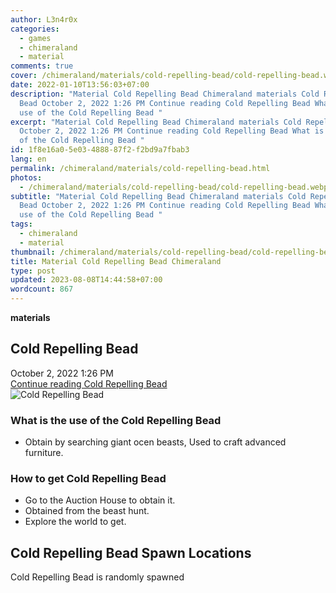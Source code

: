```yaml
---
author: L3n4r0x
categories:
  - games
  - chimeraland
  - material
comments: true
cover: /chimeraland/materials/cold-repelling-bead/cold-repelling-bead.webp
date: 2022-01-10T13:56:03+07:00
description: "Material Cold Repelling Bead Chimeraland materials Cold Repelling
  Bead October 2, 2022 1:26 PM Continue reading Cold Repelling Bead What is the
  use of the Cold Repelling Bead "
excerpt: "Material Cold Repelling Bead Chimeraland materials Cold Repelling Bead
  October 2, 2022 1:26 PM Continue reading Cold Repelling Bead What is the use
  of the Cold Repelling Bead "
id: 1f8e16a0-5e03-4888-87f2-f2bd9a7fbab3
lang: en
permalink: /chimeraland/materials/cold-repelling-bead.html
photos:
  - /chimeraland/materials/cold-repelling-bead/cold-repelling-bead.webp
subtitle: "Material Cold Repelling Bead Chimeraland materials Cold Repelling
  Bead October 2, 2022 1:26 PM Continue reading Cold Repelling Bead What is the
  use of the Cold Repelling Bead "
tags:
  - chimeraland
  - material
thumbnail: /chimeraland/materials/cold-repelling-bead/cold-repelling-bead.webp
title: Material Cold Repelling Bead Chimeraland
type: post
updated: 2023-08-08T14:44:58+07:00
wordcount: 867
---
```


<link
  rel="stylesheet"
  href="https://rawcdn.githack.com/dimaslanjaka/Web-Manajemen/870a349/css/bootstrap-5-3-0-alpha3-wrapper.css"
/>
<section id="bootstrap-wrapper">
  <div data-bs-theme="dark">
    <div
      class="row g-0 border rounded overflow-hidden flex-md-row mb-4 shadow-sm position-relative bg-dark text-light"
    >
      <div class="col p-4 d-flex flex-column position-static">
        <strong class="d-inline-block mb-2 text-success">materials</strong>
        <h2 class="mb-0">Cold Repelling Bead</h2>
        <div class="mb-1 text-muted">October 2, 2022 1:26 PM</div>
        <a
          href="/chimeraland/materials/cold-repelling-bead.html"
          class="stretched-link d-none text-primary"
          >Continue reading Cold Repelling Bead</a
        >
      </div>
      <div class="col-auto d-none d-md-block d-lg-block">
        <img
          src="https://www.webmanajemen.com/chimeraland/materials/cold-repelling-bead/cold-repelling-bead.webp"
          alt="Cold Repelling Bead"
        />
      </div>
    </div>
    <div class="row">
      <div class="col-lg-6 col-12 mb-2">
        <div class="card">
          <div class="card-body">
            <h3 class="card-title">
              What is the use of the Cold Repelling Bead
            </h3>
            <div class="card-text">
              <ul>
                <li>
                  Obtain by searching giant ocen beasts, Used to craft advanced
                  furniture.
                </li>
              </ul>
            </div>
          </div>
        </div>
      </div>
      <div class="col-lg-6 col-12 mb-2">
        <div class="card">
          <div class="card-body">
            <h3 class="card-title">How to get Cold Repelling Bead</h3>
            <div class="card-text">
              <ul>
                <li>Go to the Auction House to obtain it.</li>
                <li>Obtained from the beast hunt.</li>
                <li>Explore the world to get.</li>
              </ul>
            </div>
          </div>
        </div>
      </div>
      <div class="col-12 mb-2">
        <h2>Cold Repelling Bead Spawn Locations</h2>
        <p>Cold Repelling Bead is randomly spawned</p>
      </div>
    </div>
  </div>
</section>